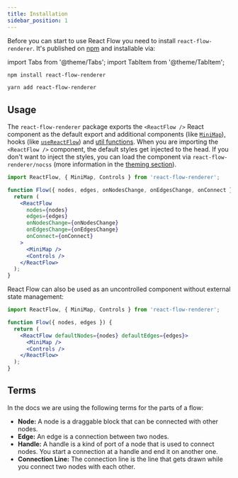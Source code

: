 ```yaml
---
title: Installation
sidebar_position: 1
---
```


Before you can start to use React Flow you need to install `react-flow-renderer`. It's published on [npm](https://www.npmjs.com/package/react-flow-renderer) and installable via:

import Tabs from '@theme/Tabs';
import TabItem from '@theme/TabItem';

<Tabs>
  <TabItem value="npm" label="npm" default>

```bash
npm install react-flow-renderer
```

  </TabItem>
  <TabItem value="yarn" label="Yarn">

```bash
yarn add react-flow-renderer
```

  </TabItem>
</Tabs>

## Usage

The `react-flow-renderer` package exports the `<ReactFlow />` React component as the default export and additional components (like [`MiniMap`](/docs/api/plugin-components/minimap)), hooks (like [`useReactFlow`](/docs/api/hooks/use-react-flow)) and [util functions](/docs/api/graph-util-functions). When you are importing the `<ReactFlow />` component, the default styles get injected to the head. If you don't want to inject the styles, you can load the component via `react-flow-renderer/nocss` (more information in the [theming section](/docs/guides/theming)).

```jsx
import ReactFlow, { MiniMap, Controls } from 'react-flow-renderer';

function Flow({ nodes, edges, onNodesChange, onEdgesChange, onConnect }) {
  return (
    <ReactFlow
      nodes={nodes}
      edges={edges}
      onNodesChange={onNodesChange}
      onEdgesChange={onEdgesChange}
      onConnect={onConnect}
    >
      <MiniMap />
      <Controls />
    </ReactFlow>
  );
}
```

React Flow can also be used as an uncontrolled component without external state management:

```jsx
import ReactFlow, { MiniMap, Controls } from 'react-flow-renderer';

function Flow({ nodes, edges }) {
  return (
    <ReactFlow defaultNodes={nodes} defaultEdges={edges}>
      <MiniMap />
      <Controls />
    </ReactFlow>
  );
}
```

## Terms

In the docs we are using the following terms for the parts of a flow:

- **Node:** A node is a draggable block that can be connected with other nodes.
- **Edge:** An edge is a connection between two nodes.
- **Handle:** A handle is a kind of port of a node that is used to connect nodes. You start a connection at a handle and end it on another one.
- **Connection Line:** The connection line is the line that gets drawn while you connect two nodes with each other.
